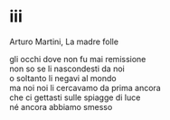 # iii

Arturo Martini, La madre folle

gli occhi dove non fu mai remissione  
non so se li nascondesti da noi  
o soltanto li negavi al mondo  
ma noi noi li cercavamo da prima ancora  
che ci gettasti sulle spiagge di luce  
né ancora abbiamo smesso
